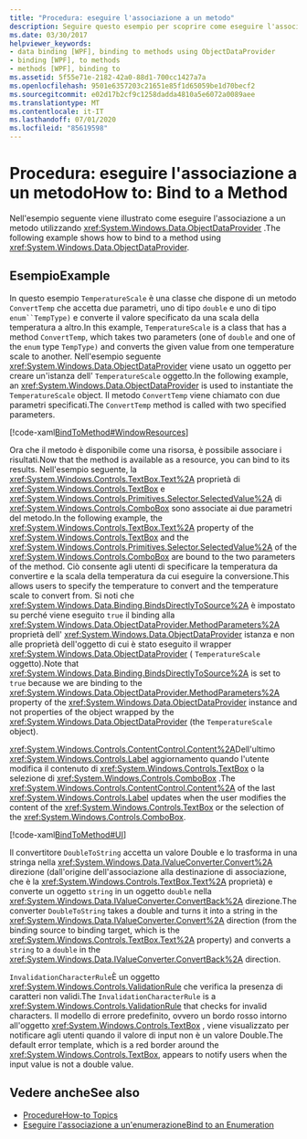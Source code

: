 ```yaml
---
title: "Procedura: eseguire l'associazione a un metodo"
description: Seguire questo esempio per scoprire come eseguire l'associazione al metodo di un oggetto nel Windows Presentation Foundation (WPF).
ms.date: 03/30/2017
helpviewer_keywords:
- data binding [WPF], binding to methods using ObjectDataProvider
- binding [WPF], to methods
- methods [WPF], binding to
ms.assetid: 5f55e71e-2182-42a0-88d1-700cc1427a7a
ms.openlocfilehash: 9501e6357203c21651e85f1d65059be1d70becf2
ms.sourcegitcommit: e02d17b2cf9c1258dadda4810a5e6072a0089aee
ms.translationtype: MT
ms.contentlocale: it-IT
ms.lasthandoff: 07/01/2020
ms.locfileid: "85619598"
---
```

# <a name="how-to-bind-to-a-method"></a><span data-ttu-id="465ba-103">Procedura: eseguire l'associazione a un metodo</span><span class="sxs-lookup"><span data-stu-id="465ba-103">How to: Bind to a Method</span></span>
<span data-ttu-id="465ba-104">Nell'esempio seguente viene illustrato come eseguire l'associazione a un metodo utilizzando <xref:System.Windows.Data.ObjectDataProvider> .</span><span class="sxs-lookup"><span data-stu-id="465ba-104">The following example shows how to bind to a method using <xref:System.Windows.Data.ObjectDataProvider>.</span></span>  
  
## <a name="example"></a><span data-ttu-id="465ba-105">Esempio</span><span class="sxs-lookup"><span data-stu-id="465ba-105">Example</span></span>  
 <span data-ttu-id="465ba-106">In questo esempio `TemperatureScale` è una classe che dispone di un metodo `ConvertTemp` che accetta due parametri, uno di tipo `double` e uno di tipo `enum``TempType)` e converte il valore specificato da una scala della temperatura a altro.</span><span class="sxs-lookup"><span data-stu-id="465ba-106">In this example, `TemperatureScale` is a class that has a method `ConvertTemp`, which takes two parameters (one of `double` and one of the `enum` type `TempType)` and converts the given value from one temperature scale to another.</span></span> <span data-ttu-id="465ba-107">Nell'esempio seguente <xref:System.Windows.Data.ObjectDataProvider> viene usato un oggetto per creare un'istanza dell' `TemperatureScale` oggetto.</span><span class="sxs-lookup"><span data-stu-id="465ba-107">In the following example, an <xref:System.Windows.Data.ObjectDataProvider> is used to instantiate the `TemperatureScale` object.</span></span> <span data-ttu-id="465ba-108">Il metodo `ConvertTemp` viene chiamato con due parametri specificati.</span><span class="sxs-lookup"><span data-stu-id="465ba-108">The `ConvertTemp` method is called with two specified parameters.</span></span>  
  
 [!code-xaml[BindToMethod#WindowResources](~/samples/snippets/csharp/VS_Snippets_Wpf/BindToMethod/CS/Window1.xaml#windowresources)]  
  
 <span data-ttu-id="465ba-109">Ora che il metodo è disponibile come una risorsa, è possibile associare i risultati.</span><span class="sxs-lookup"><span data-stu-id="465ba-109">Now that the method is available as a resource, you can bind to its results.</span></span> <span data-ttu-id="465ba-110">Nell'esempio seguente, la <xref:System.Windows.Controls.TextBox.Text%2A> proprietà di <xref:System.Windows.Controls.TextBox> e <xref:System.Windows.Controls.Primitives.Selector.SelectedValue%2A> di <xref:System.Windows.Controls.ComboBox> sono associate ai due parametri del metodo.</span><span class="sxs-lookup"><span data-stu-id="465ba-110">In the following example, the <xref:System.Windows.Controls.TextBox.Text%2A> property of the <xref:System.Windows.Controls.TextBox> and the <xref:System.Windows.Controls.Primitives.Selector.SelectedValue%2A> of the <xref:System.Windows.Controls.ComboBox> are bound to the two parameters of the method.</span></span> <span data-ttu-id="465ba-111">Ciò consente agli utenti di specificare la temperatura da convertire e la scala della temperatura da cui eseguire la conversione.</span><span class="sxs-lookup"><span data-stu-id="465ba-111">This allows users to specify the temperature to convert and the temperature scale to convert from.</span></span> <span data-ttu-id="465ba-112">Si noti che <xref:System.Windows.Data.Binding.BindsDirectlyToSource%2A> è impostato su perché viene eseguito `true` il binding alla <xref:System.Windows.Data.ObjectDataProvider.MethodParameters%2A> proprietà dell' <xref:System.Windows.Data.ObjectDataProvider> istanza e non alle proprietà dell'oggetto di cui è stato eseguito il wrapper <xref:System.Windows.Data.ObjectDataProvider> ( `TemperatureScale` oggetto).</span><span class="sxs-lookup"><span data-stu-id="465ba-112">Note that <xref:System.Windows.Data.Binding.BindsDirectlyToSource%2A> is set to `true` because we are binding to the <xref:System.Windows.Data.ObjectDataProvider.MethodParameters%2A> property of the <xref:System.Windows.Data.ObjectDataProvider> instance and not properties of the object wrapped by the <xref:System.Windows.Data.ObjectDataProvider> (the `TemperatureScale` object).</span></span>  
  
 <span data-ttu-id="465ba-113"><xref:System.Windows.Controls.ContentControl.Content%2A>Dell'ultimo <xref:System.Windows.Controls.Label> aggiornamento quando l'utente modifica il contenuto di <xref:System.Windows.Controls.TextBox> o la selezione di <xref:System.Windows.Controls.ComboBox> .</span><span class="sxs-lookup"><span data-stu-id="465ba-113">The <xref:System.Windows.Controls.ContentControl.Content%2A> of the last <xref:System.Windows.Controls.Label> updates when the user modifies the content of the <xref:System.Windows.Controls.TextBox> or the selection of the <xref:System.Windows.Controls.ComboBox>.</span></span>  
  
 [!code-xaml[BindToMethod#UI](~/samples/snippets/csharp/VS_Snippets_Wpf/BindToMethod/CS/Window1.xaml#ui)]  
  
 <span data-ttu-id="465ba-114">Il convertitore `DoubleToString` accetta un valore Double e lo trasforma in una stringa nella <xref:System.Windows.Data.IValueConverter.Convert%2A> direzione (dall'origine dell'associazione alla destinazione di associazione, che è la <xref:System.Windows.Controls.TextBox.Text%2A> proprietà) e converte un oggetto `string` in un oggetto `double` nella <xref:System.Windows.Data.IValueConverter.ConvertBack%2A> direzione.</span><span class="sxs-lookup"><span data-stu-id="465ba-114">The converter `DoubleToString` takes a double and turns it into a string in the <xref:System.Windows.Data.IValueConverter.Convert%2A> direction (from the binding source to binding target, which is the <xref:System.Windows.Controls.TextBox.Text%2A> property) and converts a `string` to a `double` in the <xref:System.Windows.Data.IValueConverter.ConvertBack%2A> direction.</span></span>  
  
 <span data-ttu-id="465ba-115">`InvalidationCharacterRule`È un oggetto <xref:System.Windows.Controls.ValidationRule> che verifica la presenza di caratteri non validi.</span><span class="sxs-lookup"><span data-stu-id="465ba-115">The `InvalidationCharacterRule` is a <xref:System.Windows.Controls.ValidationRule> that checks for invalid characters.</span></span> <span data-ttu-id="465ba-116">Il modello di errore predefinito, ovvero un bordo rosso intorno all'oggetto <xref:System.Windows.Controls.TextBox> , viene visualizzato per notificare agli utenti quando il valore di input non è un valore Double.</span><span class="sxs-lookup"><span data-stu-id="465ba-116">The default error template, which is a red border around the <xref:System.Windows.Controls.TextBox>, appears to notify users when the input value is not a double value.</span></span>  
  
## <a name="see-also"></a><span data-ttu-id="465ba-117">Vedere anche</span><span class="sxs-lookup"><span data-stu-id="465ba-117">See also</span></span>

- [<span data-ttu-id="465ba-118">Procedure</span><span class="sxs-lookup"><span data-stu-id="465ba-118">How-to Topics</span></span>](data-binding-how-to-topics.md)
- [<span data-ttu-id="465ba-119">Eseguire l'associazione a un'enumerazione</span><span class="sxs-lookup"><span data-stu-id="465ba-119">Bind to an Enumeration</span></span>](how-to-bind-to-an-enumeration.md)
